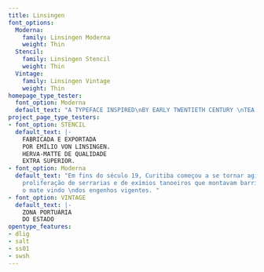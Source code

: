 ```yaml
---
title: Linsingen
font_options:
  Moderna:
    family: Linsingen Moderna
    weight: Thin
  Stencil:
    family: Linsingen Stencil
    weight: Thin
  Vintage:
    family: Linsingen Vintage
    weight: Thin
homepage_type_tester:
  font_option: Moderna
  default_text: "A TYPEFACE INSPIRED\nBY EARLY TWENTIETH CENTURY \nTEA BARREL LABELS"
project_page_type_testers:
- font_option: STENCIL
  default_text: |-
    FABRICADA E EXPORTADA
    POR EMÍLIO VON LINSINGEN.
    HERVA-MATTE DE QUALIDADE
    EXTRA SUPERIOR.
- font_option: Moderna
  default_text: "Em fins do século 19, Curitiba começou a se tornar agitada com a
    proliferação de serrarias e de exímios tanoeiros que montavam barricas para armazenar
    o mate vindo \ndos engenhos vigentes. "
- font_option: VINTAGE
  default_text: |-
    ZONA PORTUÁRIA
    DO ESTADO
opentype_features:
- dlig
- salt
- ss01
- swsh
---
```


